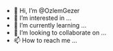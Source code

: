 - 👋 Hi, I’m @OzlemGezer
- 👀 I’m interested in ...
- 🌱 I’m currently learning ...
- 💞️ I’m looking to collaborate on ...
- 📫 How to reach me ...

<!---
OzlemGezer/OzlemGezer is a ✨ special ✨ repository because its `README.md` (this file) appears on your GitHub profile.
You can click the Preview link to take a look at your changes.
--->
